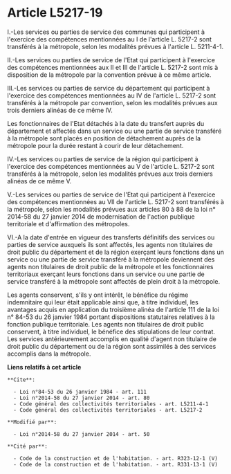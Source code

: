 # Article L5217-19

I.-Les services ou parties de service des communes qui participent à l'exercice des compétences mentionnées au I de l'article
L. 5217-2 sont transférés à la métropole, selon les modalités prévues à l'article L. 5211-4-1. 

II.-Les services ou parties de service de l'Etat qui participent à l'exercice des compétences mentionnées aux II et III de
l'article L. 5217-2 sont mis à disposition de la métropole par la convention prévue à ce même article. 

III.-Les services ou parties de service du département qui participent à l'exercice des compétences mentionnées au IV de
l'article L. 5217-2 sont transférés à la métropole par convention, selon les modalités prévues aux trois derniers alinéas de
ce même IV. 

Les fonctionnaires de l'Etat détachés à la date du transfert auprès du département et affectés dans un service ou une partie
de service transféré à la métropole sont placés en position de détachement auprès de la métropole pour la durée restant à
courir de leur détachement. 

IV.-Les services ou parties de service de la région qui participent à l'exercice des compétences mentionnées au V de
l'article L. 5217-2 sont transférés à la métropole, selon les modalités prévues aux trois derniers alinéas de ce même V. 

V.-Les services ou parties de service de l'Etat qui participent à l'exercice des compétences mentionnées au VII de l'article
L. 5217-2 sont transférés à la métropole, selon les modalités prévues aux articles 80 à 88 de la loi n° 2014-58 du 27 janvier
2014 de modernisation de l'action publique territoriale et d'affirmation des métropoles. 

VI.-A la date d'entrée en vigueur des transferts définitifs des services ou parties de service auxquels ils sont affectés,
les agents non titulaires de droit public du département et de la région exerçant leurs fonctions dans un service ou une
partie de service transféré à la métropole deviennent des agents non titulaires de droit public de la métropole et les
fonctionnaires territoriaux exerçant leurs fonctions dans un service ou une partie de service transféré à la métropole sont
affectés de plein droit à la métropole. 

Les agents conservent, s'ils y ont intérêt, le bénéfice du régime indemnitaire qui leur était applicable ainsi que, à titre
individuel, les avantages acquis en application du troisième alinéa de l'article 111 de la loi n° 84-53 du 26 janvier 1984
portant dispositions statutaires relatives à la fonction publique territoriale. Les agents non titulaires de droit public
conservent, à titre individuel, le bénéfice des stipulations de leur contrat. Les services antérieurement accomplis en
qualité d'agent non titulaire de droit public du département ou de la région sont assimilés à des services accomplis dans la
métropole.

**Liens relatifs à cet article**

	**Cite**:

	  - Loi n°84-53 du 26 janvier 1984 - art. 111
	  - Loi n°2014-58 du 27 janvier 2014 - art. 80
	  - Code général des collectivités territoriales - art. L5211-4-1
	  - Code général des collectivités territoriales - art. L5217-2

	**Modifié par**:

	  - Loi n°2014-58 du 27 janvier 2014 - art. 50

	**Cité par**:

	  - Code de la construction et de l'habitation. - art. R323-12-1 (V)
	  - Code de la construction et de l'habitation. - art. R331-13-1 (V)

